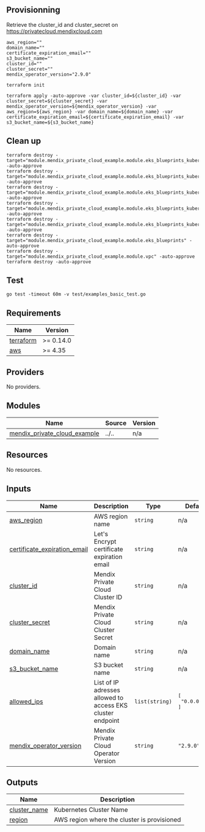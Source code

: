 <!-- BEGIN_TF_DOCS -->
## Provisionning
Retrieve the cluster\_id and cluster\_secret on https://privatecloud.mendixcloud.com
```
aws_region=""
domain_name=""
certificate_expiration_email=""
s3_bucket_name=""
cluster_id=""
cluster_secret=""
mendix_operator_version="2.9.0"

terraform init

terraform apply -auto-approve -var cluster_id=${cluster_id} -var cluster_secret=${cluster_secret} -var mendix_operator_version=${mendix_operator_version} -var aws_region=${aws_region} -var domain_name=${domain_name} -var certificate_expiration_email=${certificate_expiration_email} -var s3_bucket_name=${s3_bucket_name}
```

## Clean up
```
terraform destroy -target="module.mendix_private_cloud_example.module.eks_blueprints_kubernetes_addons.module.ingress_nginx[0].module.helm_addon.helm_release.addon[0]" -auto-approve
terraform destroy -target="module.mendix_private_cloud_example.module.eks_blueprints_kubernetes_addons.module.ingress_nginx[0].kubernetes_namespace_v1.this[0]" -auto-approve
terraform destroy -target="module.mendix_private_cloud_example.module.eks_blueprints_kubernetes_addons.module.prometheus[0].module.helm_addon.helm_release.addon[0]" -auto-approve
terraform destroy -target="module.mendix_private_cloud_example.module.eks_blueprints_kubernetes_addons.module.prometheus[0].kubernetes_namespace_v1.prometheus[0]" -auto-approve
terraform destroy -target="module.mendix_private_cloud_example.module.eks_blueprints_kubernetes_addons" -auto-approve
terraform destroy -target="module.mendix_private_cloud_example.module.eks_blueprints" -auto-approve
terraform destroy -target="module.mendix_private_cloud_example.module.vpc" -auto-approve
terraform destroy -auto-approve
```

## Test
```
go test -timeout 60m -v test/examples_basic_test.go
```

## Requirements

| Name | Version |
|------|---------|
| <a name="requirement_terraform"></a> [terraform](#requirement\_terraform) | >= 0.14.0 |
| <a name="requirement_aws"></a> [aws](#requirement\_aws) | >= 4.35 |

## Providers

No providers.

## Modules

| Name | Source | Version |
|------|--------|---------|
| <a name="module_mendix_private_cloud_example"></a> [mendix\_private\_cloud\_example](#module\_mendix\_private\_cloud\_example) | ../.. | n/a |

## Resources

No resources.

## Inputs

| Name | Description | Type | Default | Required |
|------|-------------|------|---------|:--------:|
| <a name="input_aws_region"></a> [aws\_region](#input\_aws\_region) | AWS region name | `string` | n/a | yes |
| <a name="input_certificate_expiration_email"></a> [certificate\_expiration\_email](#input\_certificate\_expiration\_email) | Let's Encrypt certificate expiration email | `string` | n/a | yes |
| <a name="input_cluster_id"></a> [cluster\_id](#input\_cluster\_id) | Mendix Private Cloud Cluster ID | `string` | n/a | yes |
| <a name="input_cluster_secret"></a> [cluster\_secret](#input\_cluster\_secret) | Mendix Private Cloud Cluster Secret | `string` | n/a | yes |
| <a name="input_domain_name"></a> [domain\_name](#input\_domain\_name) | Domain name | `string` | n/a | yes |
| <a name="input_s3_bucket_name"></a> [s3\_bucket\_name](#input\_s3\_bucket\_name) | S3 bucket name | `string` | n/a | yes |
| <a name="input_allowed_ips"></a> [allowed\_ips](#input\_allowed\_ips) | List of IP adresses allowed to access EKS cluster endpoint | `list(string)` | <pre>[<br>  "0.0.0.0/0"<br>]</pre> | no |
| <a name="input_mendix_operator_version"></a> [mendix\_operator\_version](#input\_mendix\_operator\_version) | Mendix Private Cloud Operator Version | `string` | `"2.9.0"` | no |

## Outputs

| Name | Description |
|------|-------------|
| <a name="output_cluster_name"></a> [cluster\_name](#output\_cluster\_name) | Kubernetes Cluster Name |
| <a name="output_region"></a> [region](#output\_region) | AWS region where the cluster is provisioned |
<!-- END_TF_DOCS -->